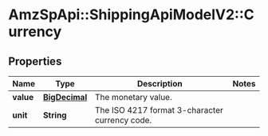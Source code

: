 # AmzSpApi::ShippingApiModelV2::Currency

## Properties
Name | Type | Description | Notes
------------ | ------------- | ------------- | -------------
**value** | [**BigDecimal**](BigDecimal.md) | The monetary value. | 
**unit** | **String** | The ISO 4217 format 3-character currency code. | 


